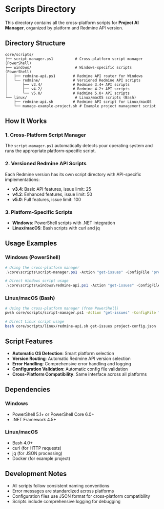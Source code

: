 # Scripts Directory

This directory contains all the cross-platform scripts for **Project AI Manager**, organized by platform and Redmine API version.

## Directory Structure

```
core/scripts/
├── script-manager.ps1          # Cross-platform script manager (PowerShell)
├── windows/                    # Windows-specific scripts (PowerShell)
│   ├── redmine-api.ps1        # Redmine API router for Windows
│   └── redmine/               # Versioned Redmine API scripts
│       ├── v3.4/              # Redmine 3.4+ API scripts
│       ├── v4.2/              # Redmine 4.2+ API scripts
│       └── v5.0/              # Redmine 5.0+ API scripts
└── linux/                      # Linux/macOS scripts (Bash)
    ├── redmine-api.sh         # Redmine API script for Linux/macOS
    └── manage-example-project.sh # Example project management script
```

## How It Works

### 1. Cross-Platform Script Manager
The `script-manager.ps1` automatically detects your operating system and runs the appropriate platform-specific script.

### 2. Versioned Redmine API Scripts
Each Redmine version has its own script directory with API-specific implementations:
- **v3.4**: Basic API features, issue limit: 25
- **v4.2**: Enhanced features, issue limit: 50  
- **v5.0**: Full features, issue limit: 100

### 3. Platform-Specific Scripts
- **Windows**: PowerShell scripts with .NET integration
- **Linux/macOS**: Bash scripts with curl and jq

## Usage Examples

### Windows (PowerShell)
```powershell
# Using the cross-platform manager
.\core\scripts\script-manager.ps1 -Action "get-issues" -ConfigFile "project-config.json"

# Direct Windows script usage
.\core\scripts\windows\redmine-api.ps1 -Action "get-issues" -ConfigFile "project-config.json"
```

### Linux/macOS (Bash)
```bash
# Using the cross-platform manager (from PowerShell)
pwsh core/scripts/script-manager.ps1 -Action "get-issues" -ConfigFile "project-config.json"

# Direct Linux script usage
bash core/scripts/linux/redmine-api.sh get-issues project-config.json
```

## Script Features

- **Automatic OS Detection**: Smart platform selection
- **Version Routing**: Automatic Redmine API version selection
- **Error Handling**: Comprehensive error handling and logging
- **Configuration Validation**: Automatic config file validation
- **Cross-Platform Compatibility**: Same interface across all platforms

## Dependencies

### Windows
- PowerShell 5.1+ or PowerShell Core 6.0+
- .NET Framework 4.5+

### Linux/macOS
- Bash 4.0+
- curl (for HTTP requests)
- jq (for JSON processing)
- Docker (for example project)

## Development Notes

- All scripts follow consistent naming conventions
- Error messages are standardized across platforms
- Configuration files use JSON format for cross-platform compatibility
- Scripts include comprehensive logging for debugging
